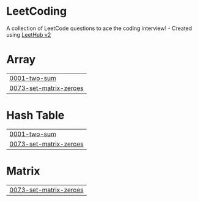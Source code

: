 # LeetCoding
A collection of LeetCode questions to ace the coding interview! - Created using [LeetHub v2](https://github.com/arunbhardwaj/LeetHub-2.0)


# Array
|  |
| ------- |
| [0001-two-sum](https://github.com/ektajha29/LeetCoding/tree/master/0001-two-sum) |
| [0073-set-matrix-zeroes](https://github.com/ektajha29/LeetCoding/tree/master/0073-set-matrix-zeroes) |
# Hash Table
|  |
| ------- |
| [0001-two-sum](https://github.com/ektajha29/LeetCoding/tree/master/0001-two-sum) |
| [0073-set-matrix-zeroes](https://github.com/ektajha29/LeetCoding/tree/master/0073-set-matrix-zeroes) |
# Matrix
|  |
| ------- |
| [0073-set-matrix-zeroes](https://github.com/ektajha29/LeetCoding/tree/master/0073-set-matrix-zeroes) |